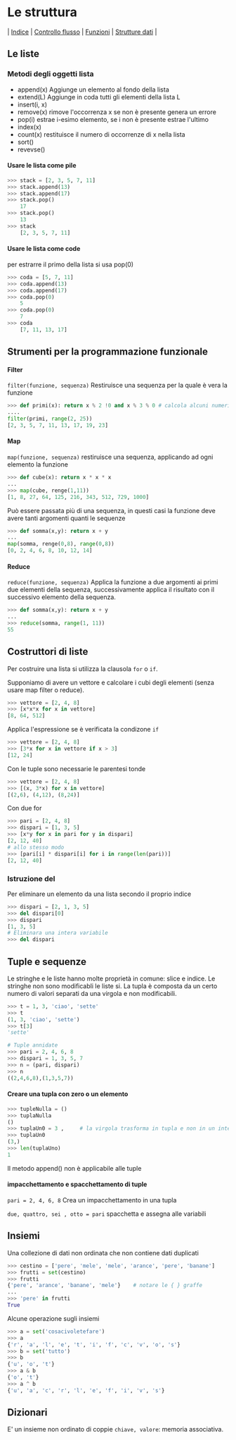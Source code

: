 # Le struttura

| [Indice](readme.md) | [Controllo flusso](flusso.md) | [Funzioni](funzioni.md) | [Strutture dati](strutture.md) | 

## Le liste

### Metodi degli oggetti lista

+ append(x) Aggiunge un elemento al fondo della lista
+ extend(L) Aggiunge in coda tutti gli elementi della lista L
+ insert(i, x)
+ remove(x) rimove l'occorrenza x se non è presente genera un errore
+ pop(i) estrae i-esimo elemento, se i non è presente estrae l'ultimo
+ index(x)
+ count(x) restituisce il numero di occorrenze di x nella lista
+ sort()
+ revevse()

#### Usare le lista come pile
```PYTHON
>>> stack = [2, 3, 5, 7, 11]
>>> stack.append(13)
>>> stack.append(17)
>>> stack.pop()
    17
>>> stack.pop()
    13
>>> stack
    [2, 3, 5, 7, 11]

```
#### Usare le lista come code
per estrarre il primo della lista si usa pop(0)
```PYTHON
>>> coda = [5, 7, 11]
>>> coda.append(13)
>>> coda.append(17)
>>> coda.pop(0)
    5
>>> coda.pop(0)
    7
>>> coda
    [7, 11, 13, 17]
```
## Strumenti per la programmazione funzionale
#### Filter
`filter(funzione, sequenza)` Restiruisce una sequenza per la quale è vera la funzione
```PYTHON
>>> def primi(x): return x % 2 !0 and x % 3 % 0 # calcola alcuni numeri primi
....
filter(primi, range(2, 25))
[2, 3, 5, 7, 11, 13, 17, 19, 23]
```
#### Map
`map(funzione, sequenza)` restiruisce una sequenza, applicando ad ogni elemento la funzione
```PYTHON
>>> def cube(x): return x * x * x
...
>>> map(cube, renge(1,11))
[1, 8, 27, 64, 125, 216, 343, 512, 729, 1000]

```
Può essere passata più di una sequenza, in questi casi la funzione deve avere
tanti argomenti quanti le sequenze
```PYTHON
>>> def somma(x,y): return x + y
...
map(somma, renge(0,8), range(0,8))
[0, 2, 4, 6, 8, 10, 12, 14]
```
#### Reduce 
`reduce(funzione, sequenza)` Applica la funzione a due argomenti ai primi due elementi della sequenza,
successivamente applica il risultato con il successivo elemento della sequenza.

```PYTHON
>>> def somma(x,y): return x + y
...
>>> reduce(somma, range(1, 11))
55
```

## Costruttori di liste
Per costruire una lista si utilizza la clausola `for` o `if`. 

Supponiamo di avere un vettore e calcolare i cubi degli elementi (senza usare map filter o reduce).
```PYTHON
>>> vettore = [2, 4, 8]
>>> [x*x*x for x in vettore]
[8, 64, 512]
```

Applica l'espressione se è verificata la condizone `if`
```PYTHON
>>> vettore = [2, 4, 8]
>>> [3*x for x in vettore if x > 3]
[12, 24]
```
Con le tuple sono necessarie le parentesi tonde
```PYTHON
>>> vettore = [2, 4, 8]
>>> [(x, 3*x) for x in vettore]
[(2,6), (4,12), (8,24)]
```
Con due for
```PYTHON
>>> pari = [2, 4, 8]
>>> dispari = [1, 3, 5]
>>> [x*y for x in pari for y in dispari]
[2, 12, 40]
# allo stesso modo
>>> [pari[i] * dispari[i] for i in range(len(pari))]
[2, 12, 40]
```
### Istruzione del
Per eliminare un elemento da una lista secondo il proprio indice
```python
>>> dispari = [2, 1, 3, 5]
>>> del dispari[0]
>>> dispari
[1, 3, 5]
# Eliminara una intera variabile
>>> del dispari
```

## Tuple e sequenze

Le stringhe e le liste hanno molte proprietà in comune: slice e indice. Le stringhe non 
sono modificabli le liste si. La tupla è composta da un certo numero di valori separati da una
virgola e non modificabili. 
```python
>>> t = 1, 3, 'ciao', 'sette'
>>> t
(1, 3, 'ciao', 'sette')
>>> t[3]
'sette'

# Tuple annidate
>>> pari = 2, 4, 6, 8
>>> dispari = 1, 3, 5, 7
>>> n = (pari, dispari)
>>> n
((2,4,6,8),(1,3,5,7))
```
#### Creare una tupla con zero o un elemento

```python
>>> tupleNulla = ()
>>> tuplaNulla
()
>>> tuplaUn0 = 3 ,     # la virgola trasforma in tupla e non in un intero
>>> tuplaUn0
(3,)
>>> len(tuplaUno)
1 
```
Il metodo append() non è applicabile alle tuple

#### impacchettamento e spacchettamento di tuple

`pari = 2, 4, 6, 8` Crea un impacchettamento in una tupla

`due, quattro, sei , otto = pari` spacchetta e assegna alle variabili

## Insiemi
Una collezione di dati non ordinata che non contiene dati duplicati
```python
>>> cestino = ['pere', 'mele', 'mele', 'arance', 'pere', 'banane']
>>> frutti = set(cestino)
>>> frutti
{'pere', 'arance', 'banane', 'mele'}    # notare le { } graffe
...
>>> 'pere' in frutti
True
```
Alcune operazione sugli insiemi
```python
>>> a = set('cosacivoletefare')
>>> a
{'r', 'a', 'l', 'e', 't', 'i', 'f', 'c', 'v', 'o', 's'}
>>> b = set('tutto')
>>> b
{'u', 'o', 't'}
>>> a & b
{'o', 't'}
>>> a ^ b
{'u', 'a', 'c', 'r', 'l', 'e', 'f', 'i', 'v', 's'}
```
## Dizionari
E' un insieme non ordinato di coppie `chiave, valore`: memoria associativa. 





















